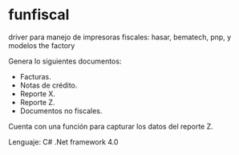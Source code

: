 # funfiscal
driver para manejo de impresoras fiscales: hasar, bematech, pnp, y modelos the factory

Genera lo siguientes documentos:
- Facturas.
- Notas de crédito.
- Reporte X.
- Reporte Z.
- Documentos no fiscales.

Cuenta con una función para capturar los datos del reporte Z.

Lenguaje: C# .Net framework 4.0
